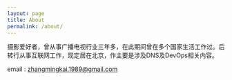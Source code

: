 ```yaml
---
layout: page
title: About
permalink: /about/
---
```


摄影爱好者，曾从事广播电视行业三年多，在此期间曾在多个国家生活工作过。后转行从事互联网工作，现定居在北京，作主要是涉及DNS及DevOps相关内容。

email : zhangmingkai.1989@gmail.com